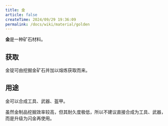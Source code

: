 ```yaml
---
title: 金
article: false
createTime: 2024/09/29 19:36:09
permalink: /docs/wiki/material/golden
---
```

**金**是一种矿石材料。

## 获取
金锭可由挖掘金矿石并加以熔炼获取而来。

## 用途
金可以合成工具、武器、盔甲。

虽然金制品挖掘效率较高，但其耐久度极低，所以不建议直接合成为工具、武器，而是升级为闪金再使用。
